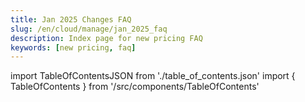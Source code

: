 ```yaml
---
title: Jan 2025 Changes FAQ
slug: /en/cloud/manage/jan_2025_faq
description: Index page for new pricing FAQ
keywords: [new pricing, faq]
---
```


import TableOfContentsJSON from './table_of_contents.json'
import { TableOfContents } from '/src/components/TableOfContents'

<TableOfContents items={TableOfContentsJSON} />
